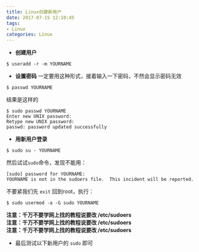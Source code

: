 ```yaml
---
title: Linux创建新用户
date: 2017-07-15 12:10:45
tags:
- Linux
categories: Linux
---
```

*  **创建用户**
```
$ useradd -r -m YOURNAME
```
* **设置密码** 一定要用这种形式，接着输入一下密码，不然会显示密码无效
```
$ passwd YOURNAME
```
结果是这样的
```
$ sudo passwd YOURNAME
Enter new UNIX password:
Retype new UNIX password:
passwd: password updated successfully
```
*  **用新用户登录**
```
$ sudo su - YOURNAME
```
然后试试`sudo`命令，发现不能用：
```
[sudo] password for YOURNAME:
YOURNAME is not in the sudoers file.  This incident will be reported.
```
不要紧我们先 `exit` 回到root，执行：
```
$ sudo usermod -a -G sudo YOURNAME
```
**注意：千万不要学网上找的教程说要改 /etc/sudoers<br>
注意：千万不要学网上找的教程说要改 /etc/sudoers<br>
注意：千万不要学网上找的教程说要改 /etc/sudoers**

*  最后测试以下新用户的 `sudo` 即可
